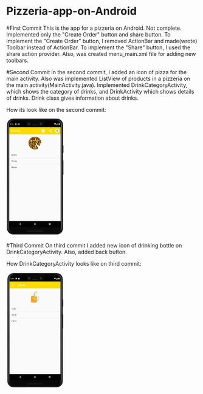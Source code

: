 # Pizzeria-app-on-Android
#First Commit
This is the app for a pizzeria on Android.
Not complete. Implemented only the "Create Order" button and share button.
To implement the "Create Order" button, I removed ActionBar and made(wrote) Toolbar instead of ActionBar.
To implement the "Share" button, I used the share action provider. Also, was created menu_main.xml file for 
adding new toolbars.

#Second Commit
In the second commit, I added an icon of pizza for the main activity.
Also was implemented ListView of products in a pizzeria on the main activity(MainActivity.java).
Implemented DrinkCategoryActivity, which shows the category of drinks, and DrinkActivity which shows details of drinks.
Drink class gives information about drinks.

How its look like on the second commit:

<img src="images/pizzeriaLook.png" width="30%">

#Third Commit
On third commit I added new icon of drinking bottle on DrinkCategoryActivity.
Also, added back button.

How DrinkCategoryActivity looks like on third commit:

<img src="images/pizzeriaDrinks.png" width="30%">

